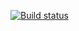 [![Build status](https://ci.appveyor.com/api/projects/status/etlyoalb078xd7du/branch/master?svg=true)](https://ci.appveyor.com/project/AleksandrZhuravel/aqa-homework1-2/branch/master)